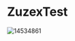 # ZuzexTest

![14534861](https://github.com/Obyrif/ZuzexTest/assets/131253542/cd262303-8b5a-4252-b313-4202ae3e782d)
